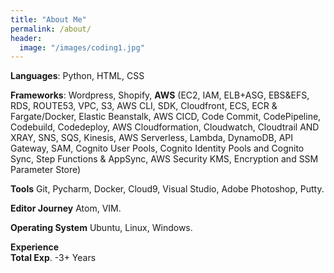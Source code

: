 ```yaml
---
title: "About Me"
permalink: /about/
header:
  image: "/images/coding1.jpg"
---
```


**Languages**: Python, HTML, CSS  

**Frameworks**: Wordpress, Shopify, **AWS** (EC2, IAM, ELB+ASG, EBS&EFS, RDS, ROUTE53, VPC, S3, AWS CLI, SDK, Cloudfront, ECS, ECR & Fargate/Docker, Elastic Beanstalk, AWS CICD, Code Commit, CodePipeline, Codebuild, Codedeploy, AWS Cloudformation, Cloudwatch, Cloudtrail AND XRAY, SNS, SQS, Kinesis, AWS Serverless, Lambda, DynamoDB, API Gateway, SAM, Cognito User Pools, Cognito Identity Pools and Cognito Sync, Step Functions & AppSync, AWS Security KMS, Encryption and SSM Parameter Store)

**Tools** Git, Pycharm, Docker, Cloud9, Visual Studio, Adobe Photoshop, Putty.  

**Editor Journey** Atom, VIM.  

**Operating System** Ubuntu, Linux, Windows.  

**Experience**  
**Total Exp**. -3+ Years
